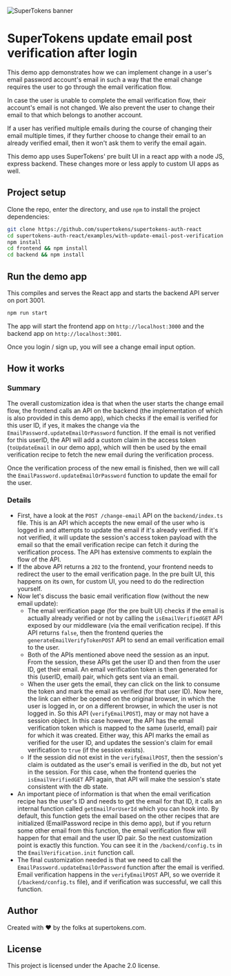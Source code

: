 ![SuperTokens banner](https://raw.githubusercontent.com/supertokens/supertokens-logo/master/images/Artboard%20%E2%80%93%2027%402x.png)

# SuperTokens update email post verification after login

This demo app demonstrates how we can implement change in a user's email password account's email in such a way that the email change requires the user to go through the email verification flow.

In case the user is unable to complete the email verification flow, their account's email is not changed. We also prevent the user to change their email to that which belongs to another account.

If a user has verified multiple emails during the course of changing their email multiple times, if they further choose to change their email to an already verified email, then it won't ask them to verify the email again.

This demo app uses SuperTokens' pre built UI in a react app with a node JS, express backend. These changes more or less apply to custom UI apps as well.

## Project setup

Clone the repo, enter the directory, and use `npm` to install the project dependencies:

```bash
git clone https://github.com/supertokens/supertokens-auth-react
cd supertokens-auth-react/examples/with-update-email-post-verification
npm install
cd frontend && npm install
cd backend && npm install
```

## Run the demo app

This compiles and serves the React app and starts the backend API server on port 3001.

```bash
npm run start
```

The app will start the frontend app on `http://localhost:3000` and the backend app on `http://localhost:3001`.

Once you login / sign up, you will see a change email input option.

## How it works

### Summary

The overall customization idea is that when the user starts the change email flow, the frontend calls an API on the backend (the implementation of which is also provided in this demo app), which checks if the email is verified for this user ID, if yes, it makes the change via the `EmailPassword.updateEmailOrPassword` function. If the email is not verified for this userID, the API will add a custom claim in the access token (`toUpdateEmail` in our demo app), which will then be used by the email verification recipe to fetch the new email during the verification process.

Once the verification process of the new email is finished, then we will call the `EmailPassword.updateEmailOrPassword` function to update the email for the user.

### Details

-   First, have a look at the `POST /change-email` API on the `backend/index.ts` file. This is an API which accepts the new email of the user who is logged in and attempts to update the email if it's already verified. If it's not verified, it will update the session's access token payload with the email so that the email verification recipe can fetch it during the verification process. The API has extensive comments to explain the flow of the API.
-   If the above API returns a `202` to the frontend, your frontend needs to redirect the user to the email verification page. In the pre built UI, this happens on its own, for custom UI, you need to do the redirection yourself.
-   Now let's discuss the basic email verification flow (without the new email update):
    -   The email verification page (for the pre built UI) checks if the email is actually already verified or not by calling the `isEmailVerifiedGET` API exposed by our middleware (via the email verification recipe). If this API returns `false`, then the frontend queries the `generateEmailVerifyTokenPOST` API to send an email verification email to the user.
    -   Both of the APIs mentioned above need the session as an input. From the session, these APIs get the user ID and then from the user ID, get their email. An email verification token is then generated for this (userID, email) pair, which gets sent via an email.
    -   When the user gets the email, they can click on the link to consume the token and mark the email as verified (for that user ID). Now here, the link can either be opened on the original browser, in which the user is logged in, or on a different browser, in which the user is not logged in. So this API (`verifyEmailPOST`), may or may not have a session object. In this case however, the API has the email verification token which is mapped to the same (userId, email) pair for which it was created. Either way, this API marks the email as verified for the user ID, and updates the session's claim for email verification to `true` (if the session exists).
    -   If the session did not exist in the `verifyEmailPOST`, then the session's claim is outdated as the user's email is verified in the db, but not yet in the session. For this case, when the frontend queries the `isEmailVerifiedGET` API again, that API will make the session's state consistent with the db state.
-   An important piece of information is that when the email verification recipe has the user's ID and needs to get the email for that ID, it calls an internal function called `getEmailForUserId` which you can hook into. By default, this function gets the email based on the other recipes that are initialized (EmailPassword recipe in this demo app), but if you return some other email from this function, the email verification flow will happen for that email and the user ID pair. So the next customization point is exactly this function. You can see it in the `/backend/config.ts` in the `EmailVerification.init` function call.
-   The final customization needed is that we need to call the `EmailPassword.updateEmailOrPassword` function after the email is verified. Email verification happens in the `verifyEmailPOST` API, so we override it (`/backend/config.ts` file), and if verification was successful, we call this function.

## Author

Created with :heart: by the folks at supertokens.com.

## License

This project is licensed under the Apache 2.0 license.
